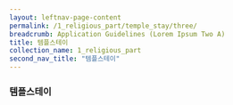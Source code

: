 ```yaml
---
layout: leftnav-page-content
permalink: /1_religious_part/temple_stay/three/
breadcrumb: Application Guidelines (Lorem Ipsum Two A) 
title: 템플스테이
collection_name: 1_religious_part
second_nav_title: "템플스테이"
---
```


### 템플스테이 